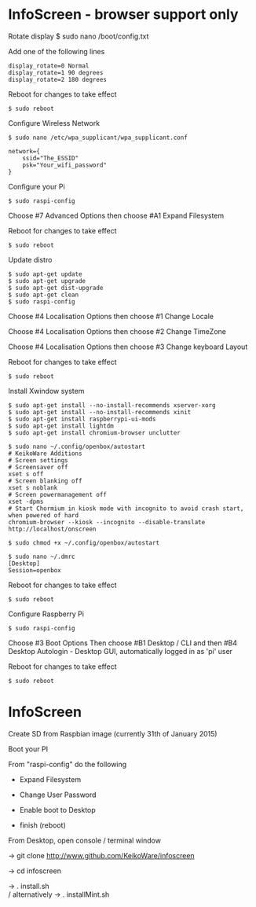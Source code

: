 # InfoScreen - browser support only

Rotate display 
    $ sudo nano /boot/config.txt

Add one of the following lines

    display_rotate=0 Normal
    display_rotate=1 90 degrees
    display_rotate=2 180 degrees
    
Reboot for changes to take effect

    $ sudo reboot
Configure Wireless Network
    
    $ sudo nano /etc/wpa_supplicant/wpa_supplicant.conf
    
    network={
        ssid="The_ESSID"
        psk="Your_wifi_password"
    }

Configure your Pi
    
    $ sudo raspi-config

Choose #7 Advanced Options
then choose #A1 Expand Filesystem

Reboot for changes to take effect

    $ sudo reboot

Update distro

    $ sudo apt-get update
    $ sudo apt-get upgrade
    $ sudo apt-get dist-upgrade
    $ sudo apt-get clean
    $ sudo raspi-config

Choose #4 Localisation Options
then choose #1 Change Locale

Choose #4 Localisation Options
then choose #2 Change TimeZone

Choose #4 Localisation Options
then choose #3 Change keyboard Layout

Reboot for changes to take effect

    $ sudo reboot
Install Xwindow system

    $ sudo apt-get install --no-install-recommends xserver-xorg
    $ sudo apt-get install --no-install-recommends xinit
    $ sudo apt-get install raspberrypi-ui-mods
    $ sudo apt-get install lightdm 
    $ sudo apt-get install chromium-browser unclutter

    $ sudo nano ~/.config/openbox/autostart
    # KeikoWare Additions
    # Screen settings
    # Screensaver off
    xset s off
    # Screen blanking off
    xset s noblank
    # Screen powermanagement off
    xset -dpms
    # Start Chormium in kiosk mode with incognito to avoid crash start, when powered of hard
    chromium-browser --kiosk --incognito --disable-translate http://localhost/onscreen
  
    $ sudo chmod +x ~/.config/openbox/autostart
  
    $ sudo nano ~/.dmrc
    [Desktop]
    Session=openbox

Reboot for changes to take effect

    $ sudo reboot

Configure Raspberry Pi

    $ sudo raspi-config
Choose #3 Boot Options
Then choose #B1 Desktop / CLI
and then #B4 Desktop Autologin - Desktop GUI, automatically logged in as 'pi' user 

Reboot for changes to take effect

    $ sudo reboot


# InfoScreen

Create SD from Raspbian image (currently 31th of January 2015)

Boot your PI

From "raspi-config" do the following
- Expand Filesystem
- Change User Password
- Enable boot to Desktop

- finish (reboot)

From Desktop, open console / terminal window

-> git clone http://www.github.com/KeikoWare/infoscreen

-> cd infoscreen

-> . install.sh  
/ alternatively 
-> . installMint.sh


